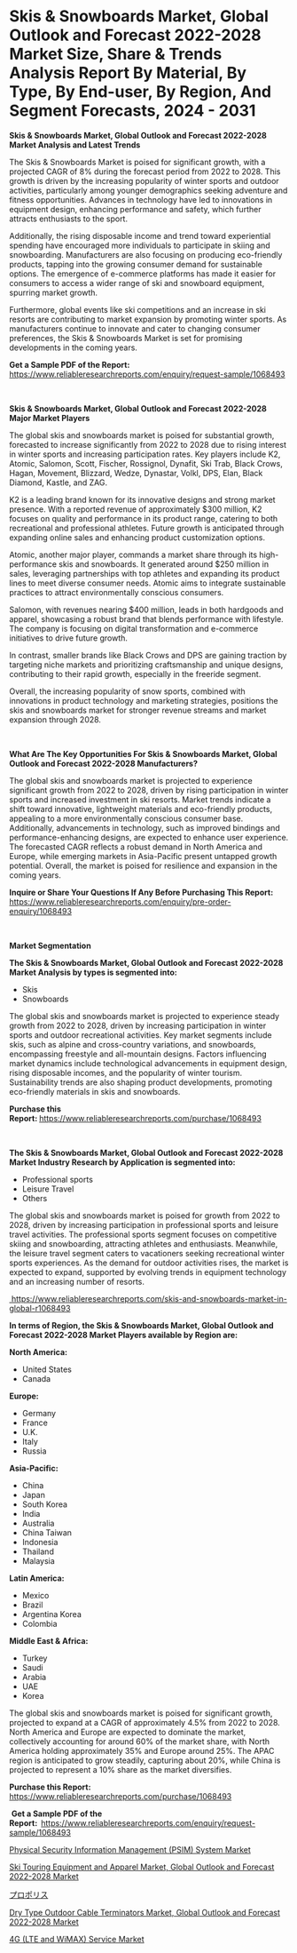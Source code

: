 <p><h1>Skis & Snowboards Market, Global Outlook and Forecast 2022-2028 Market Size, Share & Trends Analysis Report By Material, By Type, By End-user, By Region, And Segment Forecasts, 2024 - 2031</h1></p><p><strong>Skis & Snowboards Market, Global Outlook and Forecast 2022-2028 Market Analysis and Latest Trends</strong></p>
<p><p>The Skis & Snowboards Market is poised for significant growth, with a projected CAGR of 8% during the forecast period from 2022 to 2028. This growth is driven by the increasing popularity of winter sports and outdoor activities, particularly among younger demographics seeking adventure and fitness opportunities. Advances in technology have led to innovations in equipment design, enhancing performance and safety, which further attracts enthusiasts to the sport.</p><p>Additionally, the rising disposable income and trend toward experiential spending have encouraged more individuals to participate in skiing and snowboarding. Manufacturers are also focusing on producing eco-friendly products, tapping into the growing consumer demand for sustainable options. The emergence of e-commerce platforms has made it easier for consumers to access a wider range of ski and snowboard equipment, spurring market growth.</p><p>Furthermore, global events like ski competitions and an increase in ski resorts are contributing to market expansion by promoting winter sports. As manufacturers continue to innovate and cater to changing consumer preferences, the Skis & Snowboards Market is set for promising developments in the coming years.</p></p>
<p><strong>Get a Sample PDF of the Report:&nbsp;</strong> <a href="https://www.reliableresearchreports.com/enquiry/request-sample/1068493">https://www.reliableresearchreports.com/enquiry/request-sample/1068493</a></p>
<p>&nbsp;</p>
<p><strong>Skis & Snowboards Market, Global Outlook and Forecast 2022-2028 Major Market Players</strong></p>
<p><p>The global skis and snowboards market is poised for substantial growth, forecasted to increase significantly from 2022 to 2028 due to rising interest in winter sports and increasing participation rates. Key players include K2, Atomic, Salomon, Scott, Fischer, Rossignol, Dynafit, Ski Trab, Black Crows, Hagan, Movement, Blizzard, Wedze, Dynastar, Volkl, DPS, Elan, Black Diamond, Kastle, and ZAG.</p><p>K2 is a leading brand known for its innovative designs and strong market presence. With a reported revenue of approximately $300 million, K2 focuses on quality and performance in its product range, catering to both recreational and professional athletes. Future growth is anticipated through expanding online sales and enhancing product customization options.</p><p>Atomic, another major player, commands a market share through its high-performance skis and snowboards. It generated around $250 million in sales, leveraging partnerships with top athletes and expanding its product lines to meet diverse consumer needs. Atomic aims to integrate sustainable practices to attract environmentally conscious consumers.</p><p>Salomon, with revenues nearing $400 million, leads in both hardgoods and apparel, showcasing a robust brand that blends performance with lifestyle. The company is focusing on digital transformation and e-commerce initiatives to drive future growth.</p><p>In contrast, smaller brands like Black Crows and DPS are gaining traction by targeting niche markets and prioritizing craftsmanship and unique designs, contributing to their rapid growth, especially in the freeride segment.</p><p>Overall, the increasing popularity of snow sports, combined with innovations in product technology and marketing strategies, positions the skis and snowboards market for stronger revenue streams and market expansion through 2028.</p></p>
<p>&nbsp;</p>
<p><strong>What Are The Key Opportunities For Skis & Snowboards Market, Global Outlook and Forecast 2022-2028 Manufacturers?</strong></p>
<p><p>The global skis and snowboards market is projected to experience significant growth from 2022 to 2028, driven by rising participation in winter sports and increased investment in ski resorts. Market trends indicate a shift toward innovative, lightweight materials and eco-friendly products, appealing to a more environmentally conscious consumer base. Additionally, advancements in technology, such as improved bindings and performance-enhancing designs, are expected to enhance user experience. The forecasted CAGR reflects a robust demand in North America and Europe, while emerging markets in Asia-Pacific present untapped growth potential. Overall, the market is poised for resilience and expansion in the coming years.</p></p>
<p><strong>Inquire or Share Your Questions If Any Before Purchasing This Report:</strong> <a href="https://www.reliableresearchreports.com/enquiry/pre-order-enquiry/1068493">https://www.reliableresearchreports.com/enquiry/pre-order-enquiry/1068493</a></p>
<p>&nbsp;</p>
<p><strong>Market Segmentation</strong></p>
<p><strong>The Skis & Snowboards Market, Global Outlook and Forecast 2022-2028 Market Analysis by types is segmented into:</strong></p>
<p><ul><li>Skis</li><li>Snowboards</li></ul></p>
<p><p>The global skis and snowboards market is projected to experience steady growth from 2022 to 2028, driven by increasing participation in winter sports and outdoor recreational activities. Key market segments include skis, such as alpine and cross-country variations, and snowboards, encompassing freestyle and all-mountain designs. Factors influencing market dynamics include technological advancements in equipment design, rising disposable incomes, and the popularity of winter tourism. Sustainability trends are also shaping product developments, promoting eco-friendly materials in skis and snowboards.</p></p>
<p><strong>Purchase this Report:&nbsp;</strong><a href="https://www.reliableresearchreports.com/purchase/1068493">https://www.reliableresearchreports.com/purchase/1068493</a></p>
<p>&nbsp;</p>
<p><strong>The Skis & Snowboards Market, Global Outlook and Forecast 2022-2028 Market Industry Research by Application is segmented into:</strong></p>
<p><ul><li>Professional sports</li><li>Leisure Travel</li><li>Others</li></ul></p>
<p><p>The global skis and snowboards market is poised for growth from 2022 to 2028, driven by increasing participation in professional sports and leisure travel activities. The professional sports segment focuses on competitive skiing and snowboarding, attracting athletes and enthusiasts. Meanwhile, the leisure travel segment caters to vacationers seeking recreational winter sports experiences. As the demand for outdoor activities rises, the market is expected to expand, supported by evolving trends in equipment technology and an increasing number of resorts.</p></p>
<p><a href="https://www.reliableresearchreports.com/skis-and-snowboards-market-in-global-r1068493">&nbsp;https://www.reliableresearchreports.com/skis-and-snowboards-market-in-global-r1068493</a></p>
<p><strong>In terms of Region, the Skis & Snowboards Market, Global Outlook and Forecast 2022-2028 Market Players available by Region are:</strong></p>
<p>
    <p> <strong> North America: </strong>
        <ul>
            <li>United States</li>
            <li>Canada</li>
        </ul>
        </p> 
    <p> <strong> Europe: </strong>
        <ul>
            <li>Germany</li>
            <li>France</li>
            <li>U.K.</li>
            <li>Italy</li>
            <li>Russia</li>
        </ul>
        </p> 
    <p> <strong> Asia-Pacific: </strong>
        <ul>
            <li>China</li>
            <li>Japan</li>
            <li>South Korea</li>
            <li>India</li>
            <li>Australia</li>
            <li>China Taiwan</li>
            <li>Indonesia</li>
            <li>Thailand</li>
            <li>Malaysia</li>
        </ul>
        </p> 
    <p> <strong> Latin America: </strong>
        <ul>
            <li>Mexico</li>
            <li>Brazil</li>
            <li>Argentina Korea</li>
            <li>Colombia</li>
        </ul>
        </p> 
    <p> <strong> Middle East & Africa: </strong>
        <ul>
            <li>Turkey</li>
            <li>Saudi</li>
            <li>Arabia</li>
            <li>UAE</li>
            <li>Korea</li>
        </ul>
    </p>
    </p>
<p><p>The global skis and snowboards market is poised for significant growth, projected to expand at a CAGR of approximately 4.5% from 2022 to 2028. North America and Europe are expected to dominate the market, collectively accounting for around 60% of the market share, with North America holding approximately 35% and Europe around 25%. The APAC region is anticipated to grow steadily, capturing about 20%, while China is projected to represent a 10% share as the market diversifies.</p></p>
<p><strong>Purchase this Report: </strong><a href="https://www.reliableresearchreports.com/purchase/1068493">https://www.reliableresearchreports.com/purchase/1068493</a></p>
<p>&nbsp;<strong>Get a Sample PDF of the Report:&nbsp;&nbsp;</strong><a href="https://www.reliableresearchreports.com/enquiry/request-sample/1068493">https://www.reliableresearchreports.com/enquiry/request-sample/1068493</a></p>
<p><strong></strong></p>
<p><p><a href="https://medium.com/@goldapearce28ryuytr/insights-into-the-physical-security-information-management-psim-system-market-size-which-is-52eed8b9ba87">Physical Security Information Management (PSIM) System Market</a></p><p><a href="https://github.com/indrystar/Market-Research-Report-List-4/blob/main/ski-touring-equipment-and-apparel-market-global-outlook-and-forecast-2022-2028-market.md">Ski Touring Equipment and Apparel Market, Global Outlook and Forecast 2022-2028 Market</a></p><p><a href="https://medium.com/@maudabbott7/%E3%83%97%E3%83%AD%E3%83%9D%E3%83%AA%E3%82%B9%E5%B8%82%E5%A0%B4%E3%81%AE%E5%9F%BA%E6%9C%AC%E6%83%85%E5%A0%B1-%E4%B8%BB%E8%A6%81%E5%B8%82%E5%A0%B4%E3%83%97%E3%83%AC%E3%83%BC%E3%83%A4%E3%83%BC-%E9%9C%80%E8%A6%81%E3%81%AE%E6%8E%A8%E9%80%B2%E8%A6%81%E5%9B%A0-2024%E5%B9%B4%E3%81%8B%E3%82%892031%E5%B9%B4%E3%81%BE%E3%81%A7%E3%81%AEroi%E3%81%AE%E5%8F%AF%E8%83%BD%E6%80%A7%E4%BA%88%E6%B8%AC-1e80b4ceda44">プロポリス</a></p><p><a href="https://github.com/AKSHATREPORTPRIME/Market-Research-Report-List-6/blob/main/dry-type-outdoor-cable-terminators-market-global-outlook-and-forecast-2022-2028-market.md">Dry Type Outdoor Cable Terminators Market, Global Outlook and Forecast 2022-2028 Market</a></p><p><a href="https://medium.com/@goldapearce28ryuytr/navigating-the-global-4g-lte-and-wimax-service-market-landscape-trends-forecasts-and-impact-096b098f6642">4G (LTE and WiMAX) Service Market</a></p></p>